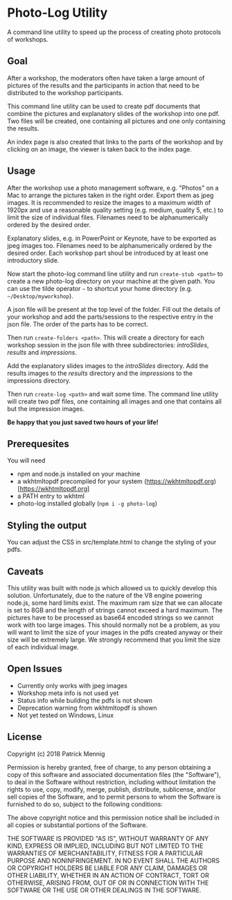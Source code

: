 # Photo-Log Utility

A command line utility to speed up the process of creating photo protocols of
workshops.

## Goal

After a workshop, the moderators often have taken a large amount of pictures
of the results and the participants in action that need to be distributed
to the workshop participants.

This command line utility can be used to create pdf documents that combine
the pictures and explanatory slides of the workshop into one pdf.
Two files will be created, one containing all pictures and one only containing
the results.

An index page is also created that links to the parts of the workshop and by
clicking on an image, the viewer is taken back to the index page.

## Usage

After the workshop use a photo management software, e.g. "Photos" on a Mac
to arrange the pictures taken in the right order. Export them as jpeg images.
It is recommended to resize the images to a maximum width of 1920px and use
a reasonable quality setting (e.g. medium, quality 5, etc.) to limit the
size of individual files.
Filenames need to be alphanumerically ordered by the desired order.

Explanatory slides, e.g. in PowerPoint or Keynote, have to be exported as jpeg images too. Filenames need to be alphanumerically ordered by the desired order. Each workshop part shoul be introduced by at least one introductory slide.

Now start the photo-log command line utility and run ```create-stub <path>``` to
create a new photo-log directory on your machine at the given path. You can use the tilde operator ```~``` to shortcut your home directory (e.g. ```~/Desktop/myworkshop```).

A json file will be present at the top level of the folder. Fill out the details of
your workshop and add the parts/sessions to the respective entry in the json file. The order of the parts has to be correct.

Then run ```create-folders <path>```. This will create a directory for each workshop
session in the json file with three subdirectories: *introSlides*, *results* and *impressions*.

Add the explanatory slides images to the *introSlides* directory.
Add the results images to the *results* directory and the *impressions* to the impressions directory.

Then run ```create-log <path>``` and wait some time. The command line utility will
create two pdf files, one containing all images and one that contains all but the impression images.

**Be happy that you just saved two hours of your life!**


## Prerequesites

You will need

- npm and node.js installed on your machine
- a wkhtmltopdf precompiled for your system (https://wkhtmltopdf.org)[https://wkhtmltopdf.org]
- a PATH entry to wkhtml
- photo-log installed globally (```npm i -g photo-log```)


## Styling the output

You can adjust the CSS in src/template.html to change the styling of your pdfs.



## Caveats

This utility was built with node.js which allowed us to quickly develop this solution.
Unfortunately, due to the nature of the V8 engine powering node.js, some hard limits
exist. The maximum ram size that we can allocate is set to 8GB and the length of strings
cannot exceed a hard maximum. The pictures have to be processed as base64 encoded strings
so we cannot work with too large images. This should normally not be a problem, as
you will want to limit the size of your images in the pdfs created anyway or their size
will be extremely large. We strongly recommend that you limit the size of each individual image.


## Open Issues

- Currently only works with jpeg images
- Workshop meta info is not used yet
- Status info while building the pdfs is not shown
- Deprecation warning from wkhtmltopdf is shown
- Not yet tested on Windows, Linux


## License

Copyright (c) 2018 Patrick Mennig

Permission is hereby granted, free of charge, to any person obtaining
a copy of this software and associated documentation files (the
"Software"), to deal in the Software without restriction, including
without limitation the rights to use, copy, modify, merge, publish,
distribute, sublicense, and/or sell copies of the Software, and to
permit persons to whom the Software is furnished to do so, subject to
the following conditions:

The above copyright notice and this permission notice shall be
included in all copies or substantial portions of the Software.

THE SOFTWARE IS PROVIDED "AS IS", WITHOUT WARRANTY OF ANY KIND,
EXPRESS OR IMPLIED, INCLUDING BUT NOT LIMITED TO THE WARRANTIES OF
MERCHANTABILITY, FITNESS FOR A PARTICULAR PURPOSE AND
NONINFRINGEMENT. IN NO EVENT SHALL THE AUTHORS OR COPYRIGHT HOLDERS BE
LIABLE FOR ANY CLAIM, DAMAGES OR OTHER LIABILITY, WHETHER IN AN ACTION
OF CONTRACT, TORT OR OTHERWISE, ARISING FROM, OUT OF OR IN CONNECTION
WITH THE SOFTWARE OR THE USE OR OTHER DEALINGS IN THE SOFTWARE.
